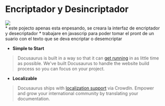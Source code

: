 <h1>Encriptador y Desincriptador</h1>
<div ><img src="https://github.com/herbertguzman/Encriptador-Desincriptador/assets/91335146/3e23ca5f-9ee1-4de1-9a71-79f14d1338cf"></div>
* este pojecto apenas esta enpesando, se creara la interfaz de encriptador y desecriptador
* trabajare en javascrip para poder tomar el pront de un suario con el texto que se deva encriptar o desemcriptar

- **Simple to Start**

> Docusaurus is built in a way so that it can [get running](https://docusaurus.io/docs/installation) in as little time as possible. We've built Docusaurus to handle the website build process so you can focus on your project.

- **Localizable**

> Docusaurus ships with [localization support](https://docusaurus.io/docs/i18n/introduction) via CrowdIn. Empower and grow your international community by translating your documentation.
